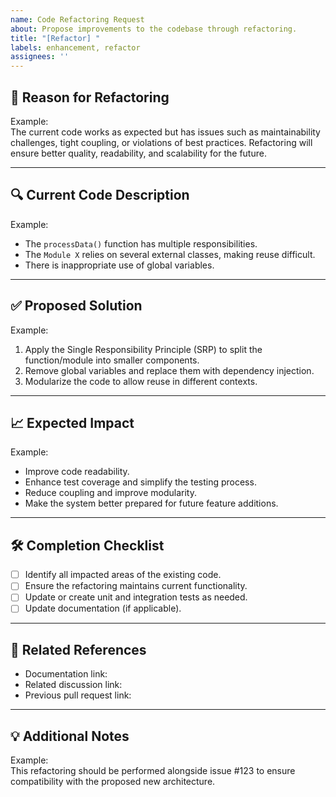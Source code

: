 ```yaml
---
name: Code Refactoring Request
about: Propose improvements to the codebase through refactoring.
title: "[Refactor] "
labels: enhancement, refactor
assignees: ''
---
```


## 🎯 Reason for Refactoring

<!-- Describe why this refactoring is necessary. What problem are we trying to solve? -->
Example:  
The current code works as expected but has issues such as maintainability challenges, tight coupling, or violations of best practices. Refactoring will ensure better quality, readability, and scalability for the future.

---

## 🔍 Current Code Description

<!-- Explain how the code is currently implemented and identify areas for improvement. -->
Example:  
- The `processData()` function has multiple responsibilities.  
- The `Module X` relies on several external classes, making reuse difficult.  
- There is inappropriate use of global variables.

---

## ✅ Proposed Solution

<!-- Describe how the code can be refactored to address the identified issues. -->
Example:  
1. Apply the Single Responsibility Principle (SRP) to split the function/module into smaller components.  
2. Remove global variables and replace them with dependency injection.  
3. Modularize the code to allow reuse in different contexts.

---

## 📈 Expected Impact

<!-- List the benefits this refactoring will bring. -->
Example:  
- Improve code readability.  
- Enhance test coverage and simplify the testing process.  
- Reduce coupling and improve modularity.  
- Make the system better prepared for future feature additions.

---

## 🛠️ Completion Checklist

- [ ] Identify all impacted areas of the existing code.  
- [ ] Ensure the refactoring maintains current functionality.  
- [ ] Update or create unit and integration tests as needed.  
- [ ] Update documentation (if applicable).  

---

## 📂 Related References

<!-- Include links to related issues, pull requests, or discussions. -->
- Documentation link:  
- Related discussion link:  
- Previous pull request link:  

---

## 💡 Additional Notes

<!-- Include any other relevant information or suggestions for contributors working on this task. -->
Example:  
This refactoring should be performed alongside issue #123 to ensure compatibility with the proposed new architecture.
